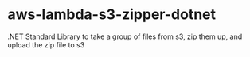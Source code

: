 # aws-lambda-s3-zipper-dotnet
.NET Standard Library to take a group of files from s3, zip them up, and upload the zip file to s3
